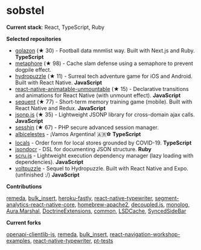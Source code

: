 # sobstel

**Current stack**: React, TypeScript, Ruby

**Selected repositories**


- [golazon](https://github.com/sobstel/golazon) (★ 30) - Football data mnmlist way. Built with Next.js and Ruby. **TypeScript**
- [metaphore](https://github.com/sobstel/metaphore) (★ 98) - Cache slam defense using a semaphore to prevent dogpile effect.
- [hydropuzzle](https://github.com/sobstel/hydropuzzle) (★ 11) - Surreal tech adventure game for iOS and Android. Built with React Native. **JavaScript**
- [react-native-animatable-unmountable](https://github.com/sobstel/react-native-animatable-unmountable) (★ 15) - Declarative transitions and animations for React Native (with unmount effect). **JavaScript**
- [sequent](https://github.com/sobstel/sequent) (★ 77) - Short-term memory training game (mobile). Built with React Native and Redux. **JavaScript**
- [jsonp.js](https://github.com/sobstel/jsonp.js) (★ 35) - Lightweight JSONP library for cross-domain ajax calls. **JavaScript**
- [sesshin](https://github.com/sobstel/sesshin) (★ 67) - PHP secure advanced session manager.
- [albicelestes](https://github.com/sobstel/albicelestes) - ¡Vamos Argentina! 🇦🇷⚽ **TypeScript**
- [locals](https://github.com/sobstel/locals) - Order form for local stores grounded by COVID-19. **TypeScript**
- [jsondocr](https://github.com/sobstel/jsondocr) - DSL for documenting JSON structure. **Ruby**
- [scru.js](https://github.com/sobstel/scru.js) - Lightweight execution dependency manager (lazy loading with dependencies). **JavaScript**
- [voltpuzzle](https://github.com/sobstel/voltpuzzle) - Sequel to Hydropuzzle. Built with React Native and Expo. (unfinished :/) **JavaScript**

**Contributions**

[remeda](https://github.com/remeda/remeda/commits?author=sobstel), [bulk_insert](https://github.com/jamis/bulk_insert/commits?author=sobstel), [heroku-fastly](https://github.com/fastly/heroku-fastly/commits?author=sobstel), [react-native-typewriter](https://github.com/TaylorBriggs/react-native-typewriter/commits?author=sobstel), [segment-analytics-react-native-core](https://github.com/Nabobil/segment-analytics-react-native-core/commits?author=sobstel), [homebrew-apache2](https://github.com/djl/homebrew-apache2/commits?author=sobstel), [decoupled.js](https://github.com/maciejsmolinski/decoupled.js/commits?author=sobstel), [monolog](https://github.com/Seldaek/monolog/commits?author=sobstel), [Aura.Marshal](https://github.com/auraphp/Aura.Marshal/commits?author=sobstel), [DoctrineExtensions](https://github.com/beberlei/DoctrineExtensions/commits?author=sobstel), [common](https://github.com/doctrine/common/commits?author=sobstel), [LSDCache](https://github.com/gsmlabs/LSDCache/commits?author=sobstel), [SyncedSideBar](https://github.com/TheSpyder/SyncedSideBar/commits?author=sobstel)

**Current forks**

[openapi-clientlib-js](https://github.com/sobstel/openapi-clientlib-js), [remeda](https://github.com/sobstel/remeda), [bulk_insert](https://github.com/sobstel/bulk_insert), [react-navigation-workshop-examples](https://github.com/sobstel/react-navigation-workshop-examples), [react-native-typewriter](https://github.com/sobstel/react-native-typewriter), [pt-tests](https://github.com/sobstel/pt-tests)
